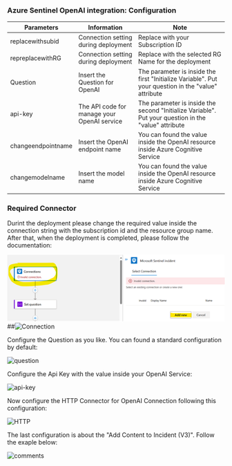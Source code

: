 <h3>Azure Sentinel OpenAI integration: Configuration</h3>
 
| **Parameters** | **Information** | **Note** |
| ------------- | ------------- | ------------- |
| replacewithsubid | Connection setting during deployment | Replace with your Subscription ID |
| repreplacewithRG | Connection setting during deployment | Replace with the selected RG Name for the deployment |
| Question  | Insert the Question for OpenAI  | The parameter is inside the first "Initialize Variable". Put your question in the "value" attribute |
| api-key | The API code for manage your OpenAI service | The parameter is inside the second "Initialize Variable". Put your question in the "value" attribute  |
| changeendpointname | Insert the OpenAI endpoint name | You can found the value inside the OpenAI resource inside Azure Cognitive Service |
| changemodelname | Insert the model name | You can found the value inside the OpenAI resource inside Azure Cognitive Service |

<h3>Required Connector</h3>

Durint the deployment please change the required value inside the connection string with the subscription id and the resource group name. After that, when the deployment is completed, please follow the documentation:

![Run query and list result](./images/sentinel_connection.png)
##<img src="https://i.ibb.co/WfFw1zR/sentinel-connection.png" alt="Connection" title="Connection">

Configure the Question as you like. You can found a standard configuration by default:

<img src="https://i.ibb.co/g6h4gQ7/question.png" alt="question" title="question">

Configure the Api Key with the value inside your OpenAI Service:

<img src="https://i.ibb.co/yRjjnVW/api-key.png" alt="api-key" title="api-key">

Now configure the HTTP Connector for OpenAI Connection following this configuration:

<img src="https://i.ibb.co/mHtbp6J/HTTP.png" alt="HTTP" title="HTTP">

The last configuration is about the "Add Content to Incident (V3)". Follow the exaple below:

<img src="https://i.ibb.co/2yrrfV4/comments.png" alt="comments" title="comments">



